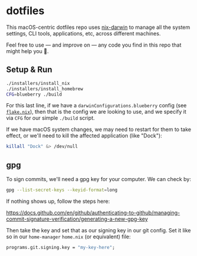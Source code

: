 # dotfiles

This macOS-centric dotfiles repo uses
[nix-darwin](https://github.com/LnL7/nix-darwin/) to manage all the system
settings, CLI tools, applications, etc, across different machines.

Feel free to use — and improve on — any code you find in this repo that might
help you 🙇.

## Setup & Run

```sh
./installers/install_nix
./installers/install_homebrew
CFG=blueberry ./build
```

For this last line, if we have a `darwinConfigurations.blueberry` config (see
[`flake.nix`](./flake.nix)), then that is the config we are looking to use, and
we specify it via `CFG` for our simple `./build` script.

If we have macOS system changes, we may need to restart for them to take
effect, or we'll need to kill the affected application (like "Dock"):

```sh
killall "Dock" &> /dev/null
```

## gpg

To sign commits, we'll need a gpg key for your computer. We can check by:

```sh
gpg --list-secret-keys --keyid-format=long
```

If nothing shows up, follow the steps here:

https://docs.github.com/en/github/authenticating-to-github/managing-commit-signature-verification/generating-a-new-gpg-key

Then take the key and set that as our signing key in our git config. Set it
like so in our `home-manager` `home.nix` (or equivalent) file:

```nix
programs.git.signing.key = "my-key-here";
```
